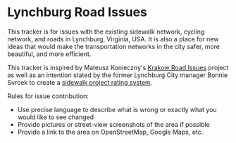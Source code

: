 # Lynchburg Road Issues

This tracker is for issues with the existing sidewalk network, cycling network, and roads in Lynchburg, Virginia, USA. It is also a place for new ideas that would make the transportation networks in the city safer, more beautiful, and more efficient.

This tracker is inspired by Mateusz Konieczny's [Krakow Road Issues](https://github.com/matkoniecz/Krakow/issues/1025) project as well as an intention stated by the former Lynchburg City manager Bonnie Svrcek to create a [sidewalk project rating system](https://wset.com/news/local/lynchburg-to-create-sidewalk-rating-system-for-city-residents).

Rules for issue contribution:
* Use precise language to describe what is wrong or exactly what you would like to see changed
* Provide pictures or street-view screenshots of the area if possible
* Provide a link to the area on OpenStreetMap, Google Maps, etc.
